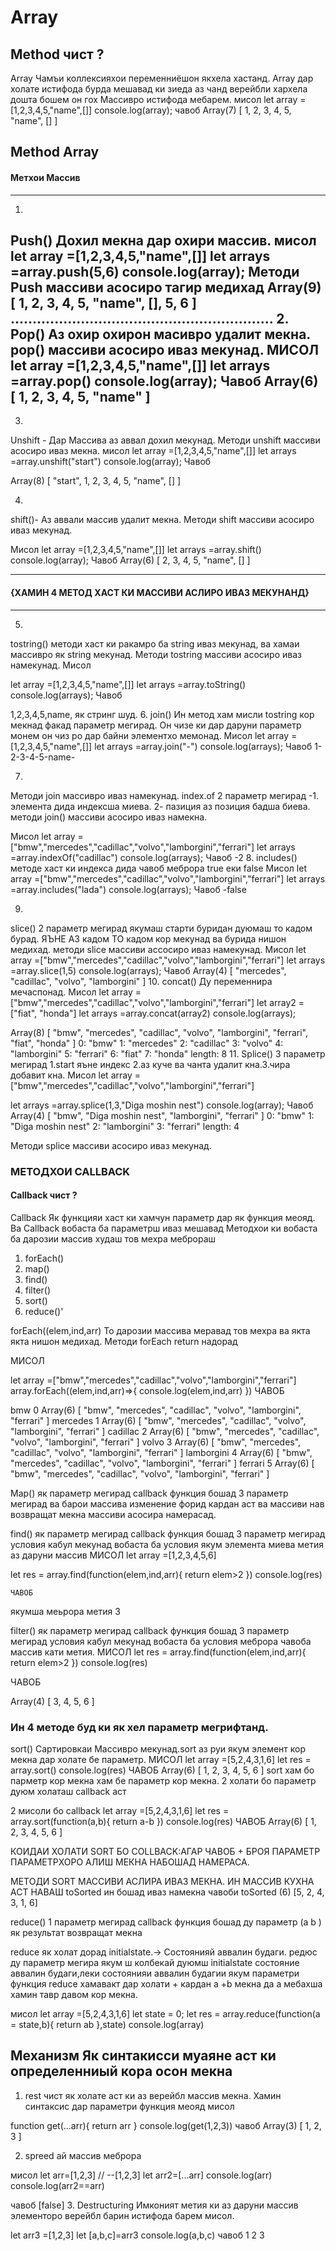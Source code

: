 # Array
## Method чист ? 
Аrray Чамъи коллексияхои переменниёшон якхела хастанд.
Array дар холате истифода бурда мешавад ки зиеда аз чанд верейбли хархела дошта бошем он гох Массивро истифода мебарем.
мисол
let array =[1,2,3,4,5,"name",[]]
console.log(array);
чавоб
Array(7) [ 1, 2, 3, 4, 5, "name", [] ]

## Method Array 
#### Метхои Массив 

--------------
1.
Push() Дохил мекна дар охири массив.
мисол 
let array =[1,2,3,4,5,"name",[]]
let arrays =array.push(5,6)
console.log(array);
Методи Push массиви асосиро тагир медихад
Array(9) [ 1, 2, 3, 4, 5, "name", [], 5, 6 ]
............................................................
2.
Pop() Аз охир охирон масивро удалит мекна.
pop() массиви асосиро иваз мекунад.
МИСОЛ
let array =[1,2,3,4,5,"name",[]]
let arrays =array.pop()
console.log(array);
Чавоб
Array(6) [ 1, 2, 3, 4, 5, "name" ]
-------------------------------------------
3.
Unshift - Дар Массива аз аввал  дохил мекунад.
Методи unshift массиви асосиро иваз мекна.
мисол 
let array =[1,2,3,4,5,"name",[]]
let arrays =array.unshift("start")
console.log(array);
Чавоб

Array(8) [ "start", 1, 2, 3, 4, 5, "name", [] ]

4.
shift()- Аз аввали массив удалит мекна.
Методи shift массиви асосиро иваз мекунад.

Мисол
let array =[1,2,3,4,5,"name",[]]
let arrays =array.shift()
console.log(array);
Чавоб
Array(6) [ 2, 3, 4, 5, "name", [] ]

-----------------------------------------------------
#### {ХАМИН 4 МЕТОД ХАСТ КИ МАССИВИ АСЛИРО ИВАЗ МЕКУНАНД}
--------------------------------------------------------------
5.
tostring() методи хаст ки ракамро ба string  иваз мекунад, ва хамаи массивро як string мекунад.
Методи tostring массиви асосиро иваз намекунад.
Мисол

let array =[1,2,3,4,5,"name",[]]
let arrays =array.toString()
console.log(arrays);
Чавоб

1,2,3,4,5,name, як стринг шуд.
6.
join() Ин метод хам мисли tostring кор мекнад факад параметр мегирад.
Он чизе ки дар даруни параметр монем он чиз ро дар байни элементхо мемонад.
Мисол 
let array =[1,2,3,4,5,"name",[]]
let arrays =array.join("-")
console.log(arrays);
Чавоб
1-2-3-4-5-name-

7.
Методи join массивро иваз намекунад.
index.of 2 параметр мегирад -1. элемента дида индексша миева.
2- пазиция аз позиция бадша биева.
методи join() массиви асосиро иваз намекна.


Мисол
let array =["bmw","mercedes","cadillac","volvo","lamborgini","ferrari"]
let arrays =array.indexOf("cadillac")
console.log(arrays);
 Чавоб -2
 8.
 includes() методе хаст ки индекса дида чавоб меброра true еки false
 Мисол
 let array =["bmw","mercedes","cadillac","volvo","lamborgini","ferrari"]
let arrays =array.includes("lada")
console.log(arrays);
Чавоб -false

9.
slice() 2 параметр мегирад якумаш старти буридан дуюмаш то кадом бурад. ЯЪНЕ АЗ кадом ТО кадом кор мекунад ва бурида нишон медихад.
методи slice массиви ассосиро иваз намекунад.
Мисол
let array =["bmw","mercedes","cadillac","volvo","lamborgini","ferrari"]
let arrays =array.slice(1,5)
console.log(arrays);
Чавоб 
Array(4) [ "mercedes", "cadillac", "volvo", "lamborgini" ]
10.
concat() Ду переменнира мечаспонад.
Мисол
let array =["bmw","mercedes","cadillac","volvo","lamborgini","ferrari"]
let array2 =["fiat", "honda"]
let arrays =array.concat(array2)
console.log(arrays);

Array(8) [ "bmw", "mercedes", "cadillac", "volvo", "lamborgini", "ferrari", "fiat", "honda" ]
0: "bmw"
1: "mercedes"
2: "cadillac"
3: "volvo"
4: "lamborgini"
5: "ferrari"
6: "fiat"
7: "honda"
length: 8
 11.
 Splice() 3 параметр мегирад 
 1.start яъне индекс 2.аз куче ва чанта удалит кна.3.чира добавит кна.
 Мисол 
 let array =["bmw","mercedes","cadillac","volvo","lamborgini","ferrari"]

let arrays =array.splice(1,3,"Diga moshin nest")
console.log(array);
Чавоб
Array(4) [ "bmw", "Diga moshin nest", "lamborgini", "ferrari" ]
0: "bmw"
1: "Diga moshin nest"
2: "lamborgini"
3: "ferrari"
length: 4

 Методи splice массиви асосиро иваз мекунад.
 ### МЕТОДХОИ CALLBACK
 #### Callback чист ? 
Callback Як функцияи хаст ки хамчун параметр дар як функция меояд.
Ва Callback вобаста ба параметрш иваз мешавад
 Методхои ки вобаста ба дарозии массив худаш тов мехра меброраш
 
 1. forEach()
 2. map()
 3. find()
 4. filter()
 5. sort()
 6. reduce()'
 

 forEach((elem,ind,arr) То дарозии массива меравад тов мехра ва якта якта нишон медихад.
Методи forEach return надорад

 МИСОЛ

let array =["bmw","mercedes","cadillac","volvo","lamborgini","ferrari"]
array.forEach((elem,ind,arr)=>{
    console.log(elem,ind,arr)
})
ЧАВОБ

bmw 0 
Array(6) [ "bmw", "mercedes", "cadillac", "volvo", "lamborgini", "ferrari" ]
mercedes 1 
Array(6) [ "bmw", "mercedes", "cadillac", "volvo", "lamborgini", "ferrari" ]
cadillac 2 
Array(6) [ "bmw", "mercedes", "cadillac", "volvo", "lamborgini", "ferrari" ]
volvo 3 
Array(6) [ "bmw", "mercedes", "cadillac", "volvo", "lamborgini", "ferrari" ]
lamborgini 4 
Array(6) [ "bmw", "mercedes", "cadillac", "volvo", "lamborgini", "ferrari" ]
ferrari 5 
Array(6) [ "bmw", "mercedes", "cadillac", "volvo", "lamborgini", "ferrari" ]

Map() 
як параметр мегирад callback функция бошад 3 параметр мегирад ва барои массива изменение форид кардан аст ва массиви  нав возвращат мекна массиви асосира намерасад.




find()
як параметр мегирад callback функция бошад 3 параметр мегирад условия кабул мекунад вобаста ба условия якум элемента миева метия аз даруни массив
МИСОЛ
let array =[1,2,3,4,5,6]

let res = array.find(function(elem,ind,arr){
    return elem>2
})
console.log(res)

    ЧАВОБ 
   якумша меьрора метия 3
    
filter()
як параметр мегирад callback функция бошад 3 параметр мегирад условия кабул мекунад вобаста ба условия меброра чавоба массив кати метия.
МИСОЛ
let res = array.find(function(elem,ind,arr){
    return elem>2
})
console.log(res)

ЧАВОБ

Array(4) [ 3, 4, 5, 6 ]

### Ин 4 методе буд ки як хел параметр мегрифтанд.


sort() 
Сартировкаи Массивро мекунад.sort аз руи якум элемент кор мекна дар холате 
бе параметр.
МИСОЛ
let array =[5,2,4,3,1,6]
let res = array.sort()
console.log(res)
ЧАВОБ
Array(6) [ 1, 2, 3, 4, 5, 6 ]
sort хам бо парметр кор мекна хам бе параметр кор мекна.
2 холати бо параметр  дуюм холаташ callback аст 

2 мисоли бо callback 
let array =[5,2,4,3,1,6]
let res = array.sort(function(a,b){
    return a-b
})
console.log(res)
ЧАВОБ 
Array(6) [ 1, 2, 3, 4, 5, 6 ]

КОИДАИ ХОЛАТИ SORT БО COLLBACK:АГАР  ЧАВОБ + БРОЯ ПАРАМЕТР ПАРАМЕТРХОРО АЛИШ МЕКНА НАБОШАД НАМЕРАСА.

МЕТОДИ SORT МАССИВИ АСЛИРА ИВАЗ МЕКНА.
ИН МАССИВ КУХНА АСТ НАВАШ toSorted ин бошад иваз намекна 
чавоби toSorted 
(6) [5, 2, 4, 3, 1, 6]

reduce() 1 параметр мегирад callback функция бошад ду параметр (a b ) як результат возвращат мекна 

reduce як холат дорад initialstate.-> Состоянияй аввалин будаги. 
редюс ду параметр мегира якум ш  колбекай дуюмш initialstate состояние аввалин будаги,леки состоянияи аввалин будагии якум параметри функция
reduce хамавакт дар холати + кардан a +b мекна да a мебахша хамин тавр давом кор мекна.

мисол 
let array =[5,2,4,3,1,6]
let state = 0;
let res = array.reduce(function(a = state,b){
    return ab
},state)
console.log(array)
## Механизм Як синтакисси муаяне  аст ки определенниый кора осон мекна 
1. rest чист як холате аст ки аз верейбл массив мекна. 
Хамин синтаксис дар параметри функция меояд
мисол 

function get(...arr){
    return  arr
}
console.log(get(1,2,3))
чавоб 
Array(3) [ 1, 2, 3 ]

2. spreed ай массив меброра 


мисол
let arr=[1,2,3] // --[1,2,3]
let arr2=[...arr]
console.log(arr)
console.log(arr2==arr)

чавоб [false]
3. Destructuring Имконият метия ки аз даруни массив элементоро верейбл барин истифода барем
мисол.

let arr3 =[1,2,3]
let [a,b,с]=arr3
console.log(a,b,c)
чавоб
1 2 3

